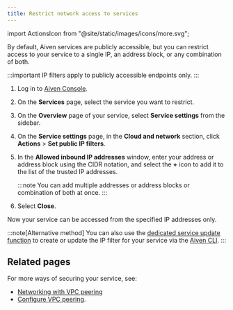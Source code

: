 ```yaml
---
title: Restrict network access to services
---
```


import ActionsIcon from "@site/static/images/icons/more.svg";

By default, Aiven services are publicly accessible, but you can restrict access to your service to a single IP, an address block, or any combination of both.

:::important
IP filters apply to publicly accessible endpoints only.
:::

1. Log in to [Aiven Console](https://console.aiven.io).

1. On the **Services** page, select the service you want to restrict.

1. On the **Overview** page of your service, select **Service
    settings** from the sidebar.

1. On the **Service settings** page, in the **Cloud and
   network** section, click <ActionsIcon className="icon"/>
   **Actions** > **Set public IP filters**.

1. In the **Allowed inbound IP addresses** window, enter your address
   or address block using the CIDR notation, and select the **+** icon
   to add it to the list of the trusted IP addresses.

   :::note
   You can add multiple addresses or address blocks or combination of
   both at once.
   :::

1. Select **Close**.

Now your service can be accessed from the specified IP addresses only.

:::note[Alternative method]
You can also use the
[dedicated service update function](/docs/tools/cli/service-cli#avn-cli-service-update) to create or update the IP filter for your service via the [Aiven CLI](/docs/tools/cli).
:::

## Related pages

For more ways of securing your service, see:

- [Networking with VPC peering](/docs/platform/concepts/cloud-security#networking-with-vpc-peering)
- [Configure VPC peering](/docs/platform/howto/manage-vpc-peering#platform_howto_setup_vpc_peering).
